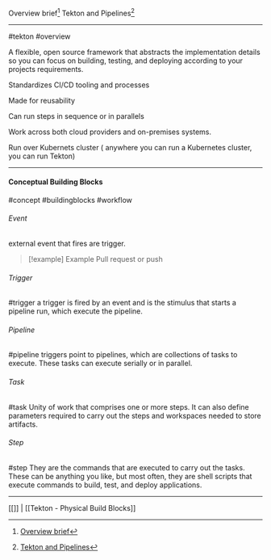 Overview brief[^1]
Tekton and Pipelines[^2]
***
#tekton #overview

A flexible, open source framework that abstracts the implementation details so you can focus on building, testing, and deploying according to your projects requirements.

Standardizes  CI/CD tooling and processes

Made for reusability

Can run steps in sequence or in parallels

Work across both cloud providers and on-premises systems.

Run over Kubernets cluster ( anywhere you can run a Kubernetes cluster, you can run Tekton)

***

#### Conceptual Building Blocks
#concept #buildingblocks #workflow

###### Event
external event that fires are trigger.
>[!example] Example Pull request or push

###### Trigger
#trigger
a trigger is fired by an event and is the stimulus that starts a pipeline run, which execute the pipeline.

###### Pipeline
#pipeline
triggers point to pipelines, which are collections of tasks to execute.
These tasks can execute serially or in parallel.

###### Task
#task
Unity of work that comprises one or more steps.
It can also define parameters required to carry out the steps and workspaces needed to store artifacts.

###### Step
#step
They are the commands that are executed to carry out the tasks.
These can be anything you like, but most often, they are shell  scripts that execute commands to build, test, and deploy applications.

***
[[]] | [[Tekton - Physical Build Blocks]]

[^1]: [Overview brief](https://www.coursera.org/learn/continuous-integration-and-continuous-delivery-ci-cd/lecture/GgYtz/tools-of-continuous-delivery-cd)

[^2]: [Tekton and Pipelines](https://www.coursera.org/learn/continuous-integration-and-continuous-delivery-ci-cd/lecture/OpMLt/introduction-to-tekton-and-pipelines)
